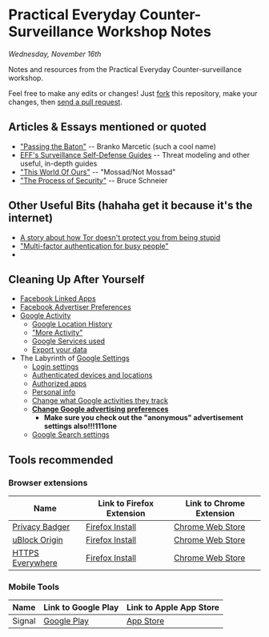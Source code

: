 # Practical Everyday Counter-Surveillance Workshop Notes
_Wednesday, November 16th_

Notes and resources from the Practical Everyday Counter-surveillance workshop.

Feel free to make any edits or changes! Just [fork](https://help.github.com/articles/fork-a-repo/) this repository, make your changes, then [send a pull request](https://help.github.com/articles/about-pull-requests/).


## Articles & Essays mentioned or quoted

* ["Passing the Baton"](https://www.jacobinmag.com/2016/11/donald-trump-barack-obama-surveillance-national-security-drones-foreign-policy/) -- Branko Marcetic (such a cool name)
* [EFF's Surveillance Self-Defense Guides](https://ssd.eff.org/) -- Threat modeling and other useful, in-depth guides
* ["This World Of Ours"](https://scholar.harvard.edu/files/mickens/files/thisworldofours.pdf) -- "Mossad/Not Mossad"
* ["The Process of Security"](https://www.schneier.com/essays/archives/2000/04/the_process_of_secur.html) -- Bruce Schneier

## Other Useful Bits (hahaha get it because it's the internet)
* [A story about how Tor doesn't protect you from being stupid](http://www.dailydot.com/crime/tor-harvard-bomb-suspect/)
* ["Multi-factor authentication for busy people"](https://phiffer.org/writing/multi-factor-authentication-for-busy-people/)
* 

## Cleaning Up After Yourself
* [Facebook Linked Apps](https://www.facebook.com/settings?tab=applications)
* [Facebook Advertiser Preferences](https://www.facebook.com/ads/preferences/)
* [Google Activity](https://myactivity.google.com/myactivity)
  * [Google Location History](https://www.google.com/locationhistory)
  * ["More Activity"](https://myactivity.google.com/more-activity)
  * [Google Services used](https://myaccount.google.com/dashboard)
  * [Export your data](https://takeout.google.com/settings/takeout)
* The Labyrinth of [Google Settings](https://myaccount.google.com)
  * [Login settings](https://myaccount.google.com/security#signin)
  * [Authenticated devices and locations](https://myaccount.google.com/security#activity)
  * [Authorized apps](https://myaccount.google.com/security#connectedapps)
  * [Personal info](https://myaccount.google.com/privacy#personalinfo)
  * [Change what Google activities they track](https://myaccount.google.com/activitycontrols)
  * **[Change Google advertising preferences](https://www.google.com/settings/ads)**
    * **Make sure you check out the "anonymous" advertisement settings also!!!111one**
  * [Google Search settings](https://www.google.com/preferences)
  
  

## Tools recommended
### Browser extensions
| Name | Link to Firefox Extension | Link to Chrome Extension |
|---|---|---|
|[Privacy Badger](https://www.eff.org/privacybadger) | [Firefox Install](https://addons.mozilla.org/firefox/downloads/latest/privacy-badger-firefox/addon-506646-latest.xpi?src=dp-btn-primary)|[Chrome Web Store](https://chrome.google.com/webstore/detail/privacy-badger/pkehgijcmpdhfbdbbnkijodmdjhbjlgp?hl=en-US) |
|[uBlock Origin](https://github.com/gorhill/uBlock) | [Firefox Install](https://addons.mozilla.org/firefox/downloads/latest/ublock-origin/addon-607454-latest.xpi?src=dp-btn-primary) | [Chrome Web Store](https://chrome.google.com/webstore/detail/ublock-origin/cjpalhdlnbpafiamejdnhcphjbkeiagm) |
|[HTTPS Everywhere](https://www.eff.org/https-everywhere) | [Firefox Install](https://addons.mozilla.org/firefox/downloads/latest/https-everywhere/addon-229918-latest.xpi?src=ss) | [Chrome Web Store](https://chrome.google.com/webstore/detail/gcbommkclmclpchllfjekcdonpmejbdp) |

### Mobile Tools
| Name | Link to Google Play | Link to Apple App Store |
|---|---|---|
|Signal|[Google Play](https://play.google.com/store/apps/details?id=org.thoughtcrime.securesms)|[App Store](https://itunes.apple.com/us/app/signal-private-messenger/id874139669?mt=8)|


